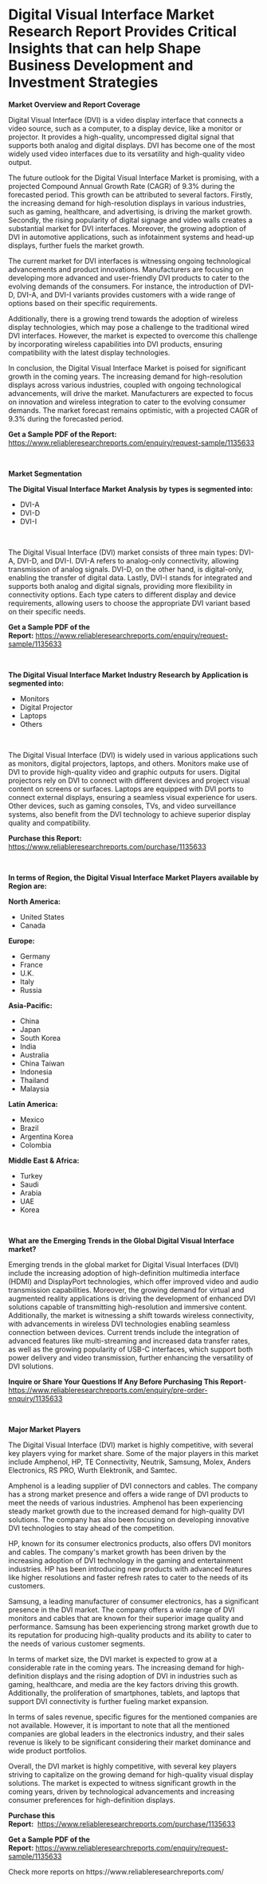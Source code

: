 <p><h1>Digital Visual Interface Market Research Report Provides Critical Insights that can help Shape Business Development and Investment Strategies</h1></p><p><strong>Market Overview and Report Coverage</strong></p>
<p><p>Digital Visual Interface (DVI) is a video display interface that connects a video source, such as a computer, to a display device, like a monitor or projector. It provides a high-quality, uncompressed digital signal that supports both analog and digital displays. DVI has become one of the most widely used video interfaces due to its versatility and high-quality video output.</p><p>The future outlook for the Digital Visual Interface Market is promising, with a projected Compound Annual Growth Rate (CAGR) of 9.3% during the forecasted period. This growth can be attributed to several factors. Firstly, the increasing demand for high-resolution displays in various industries, such as gaming, healthcare, and advertising, is driving the market growth. Secondly, the rising popularity of digital signage and video walls creates a substantial market for DVI interfaces. Moreover, the growing adoption of DVI in automotive applications, such as infotainment systems and head-up displays, further fuels the market growth.</p><p>The current market for DVI interfaces is witnessing ongoing technological advancements and product innovations. Manufacturers are focusing on developing more advanced and user-friendly DVI products to cater to the evolving demands of the consumers. For instance, the introduction of DVI-D, DVI-A, and DVI-I variants provides customers with a wide range of options based on their specific requirements.</p><p>Additionally, there is a growing trend towards the adoption of wireless display technologies, which may pose a challenge to the traditional wired DVI interfaces. However, the market is expected to overcome this challenge by incorporating wireless capabilities into DVI products, ensuring compatibility with the latest display technologies.</p><p>In conclusion, the Digital Visual Interface Market is poised for significant growth in the coming years. The increasing demand for high-resolution displays across various industries, coupled with ongoing technological advancements, will drive the market. Manufacturers are expected to focus on innovation and wireless integration to cater to the evolving consumer demands. The market forecast remains optimistic, with a projected CAGR of 9.3% during the forecasted period.</p></p>
<p><strong>Get a Sample PDF of the Report:</strong> <a href="https://www.reliableresearchreports.com/enquiry/request-sample/1135633">https://www.reliableresearchreports.com/enquiry/request-sample/1135633</a></p>
<p>&nbsp;</p>
<p><strong>Market Segmentation</strong></p>
<p><strong>The Digital Visual Interface Market Analysis by types is segmented into:</strong></p>
<p><ul><li>DVI-A</li><li>DVI-D</li><li>DVI-I</li></ul></p>
<p>&nbsp;</p>
<p><p>The Digital Visual Interface (DVI) market consists of three main types: DVI-A, DVI-D, and DVI-I. DVI-A refers to analog-only connectivity, allowing transmission of analog signals. DVI-D, on the other hand, is digital-only, enabling the transfer of digital data. Lastly, DVI-I stands for integrated and supports both analog and digital signals, providing more flexibility in connectivity options. Each type caters to different display and device requirements, allowing users to choose the appropriate DVI variant based on their specific needs.</p></p>
<p><strong>Get a Sample PDF of the Report:</strong>&nbsp;<a href="https://www.reliableresearchreports.com/enquiry/request-sample/1135633">https://www.reliableresearchreports.com/enquiry/request-sample/1135633</a></p>
<p>&nbsp;</p>
<p><strong>The Digital Visual Interface Market Industry Research by Application is segmented into:</strong></p>
<p><ul><li>Monitors</li><li>Digital Projector</li><li>Laptops</li><li>Others</li></ul></p>
<p>&nbsp;</p>
<p><p>The Digital Visual Interface (DVI) is widely used in various applications such as monitors, digital projectors, laptops, and others. Monitors make use of DVI to provide high-quality video and graphic outputs for users. Digital projectors rely on DVI to connect with different devices and project visual content on screens or surfaces. Laptops are equipped with DVI ports to connect external displays, ensuring a seamless visual experience for users. Other devices, such as gaming consoles, TVs, and video surveillance systems, also benefit from the DVI technology to achieve superior display quality and compatibility.</p></p>
<p><strong>Purchase this Report:</strong>&nbsp; <a href="https://www.reliableresearchreports.com/purchase/1135633">https://www.reliableresearchreports.com/purchase/1135633</a></p>
<p>&nbsp;</p>
<p><strong>In terms of Region, the Digital Visual Interface Market Players available by Region are:</strong></p>
<p>
    <p> <strong> North America: </strong>
        <ul>
            <li>United States</li>
            <li>Canada</li>
        </ul>
        </p> 
    <p> <strong> Europe: </strong>
        <ul>
            <li>Germany</li>
            <li>France</li>
            <li>U.K.</li>
            <li>Italy</li>
            <li>Russia</li>
        </ul>
        </p> 
    <p> <strong> Asia-Pacific: </strong>
        <ul>
            <li>China</li>
            <li>Japan</li>
            <li>South Korea</li>
            <li>India</li>
            <li>Australia</li>
            <li>China Taiwan</li>
            <li>Indonesia</li>
            <li>Thailand</li>
            <li>Malaysia</li>
        </ul>
        </p> 
    <p> <strong> Latin America: </strong>
        <ul>
            <li>Mexico</li>
            <li>Brazil</li>
            <li>Argentina Korea</li>
            <li>Colombia</li>
        </ul>
        </p> 
    <p> <strong> Middle East & Africa: </strong>
        <ul>
            <li>Turkey</li>
            <li>Saudi</li>
            <li>Arabia</li>
            <li>UAE</li>
            <li>Korea</li>
        </ul>
    </p>
    </p>
<p>&nbsp;</p>
<p><strong>What are the Emerging Trends in the Global Digital Visual Interface market?</strong></p>
<p><p>Emerging trends in the global market for Digital Visual Interfaces (DVI) include the increasing adoption of high-definition multimedia interface (HDMI) and DisplayPort technologies, which offer improved video and audio transmission capabilities. Moreover, the growing demand for virtual and augmented reality applications is driving the development of enhanced DVI solutions capable of transmitting high-resolution and immersive content. Additionally, the market is witnessing a shift towards wireless connectivity, with advancements in wireless DVI technologies enabling seamless connection between devices. Current trends include the integration of advanced features like multi-streaming and increased data transfer rates, as well as the growing popularity of USB-C interfaces, which support both power delivery and video transmission, further enhancing the versatility of DVI solutions.</p></p>
<p><strong>Inquire or Share Your Questions If Any Before Purchasing This Report</strong>- <a href="https://www.reliableresearchreports.com/enquiry/pre-order-enquiry/1135633">https://www.reliableresearchreports.com/enquiry/pre-order-enquiry/1135633</a></p>
<p>&nbsp;</p>
<p><strong>Major Market Players</strong></p>
<p><p>The Digital Visual Interface (DVI) market is highly competitive, with several key players vying for market share. Some of the major players in this market include Amphenol, HP, TE Connectivity, Neutrik, Samsung, Molex, Anders Electronics, RS PRO, Wurth Elektronik, and Samtec.</p><p>Amphenol is a leading supplier of DVI connectors and cables. The company has a strong market presence and offers a wide range of DVI products to meet the needs of various industries. Amphenol has been experiencing steady market growth due to the increased demand for high-quality DVI solutions. The company has also been focusing on developing innovative DVI technologies to stay ahead of the competition.</p><p>HP, known for its consumer electronics products, also offers DVI monitors and cables. The company's market growth has been driven by the increasing adoption of DVI technology in the gaming and entertainment industries. HP has been introducing new products with advanced features like higher resolutions and faster refresh rates to cater to the needs of its customers.</p><p>Samsung, a leading manufacturer of consumer electronics, has a significant presence in the DVI market. The company offers a wide range of DVI monitors and cables that are known for their superior image quality and performance. Samsung has been experiencing strong market growth due to its reputation for producing high-quality products and its ability to cater to the needs of various customer segments.</p><p>In terms of market size, the DVI market is expected to grow at a considerable rate in the coming years. The increasing demand for high-definition displays and the rising adoption of DVI in industries such as gaming, healthcare, and media are the key factors driving this growth. Additionally, the proliferation of smartphones, tablets, and laptops that support DVI connectivity is further fueling market expansion.</p><p>In terms of sales revenue, specific figures for the mentioned companies are not available. However, it is important to note that all the mentioned companies are global leaders in the electronics industry, and their sales revenue is likely to be significant considering their market dominance and wide product portfolios.</p><p>Overall, the DVI market is highly competitive, with several key players striving to capitalize on the growing demand for high-quality visual display solutions. The market is expected to witness significant growth in the coming years, driven by technological advancements and increasing consumer preferences for high-definition displays.</p></p>
<p><strong>Purchase this Report:</strong>&nbsp;&nbsp;<a href="https://www.reliableresearchreports.com/purchase/1135633">https://www.reliableresearchreports.com/purchase/1135633</a></p>
<p></p>
<p><strong>Get a Sample PDF of the Report:</strong>&nbsp;<a href="https://www.reliableresearchreports.com/enquiry/request-sample/1135633">https://www.reliableresearchreports.com/enquiry/request-sample/1135633</a></p>
<p>Check more reports on https://www.reliableresearchreports.com/</p>